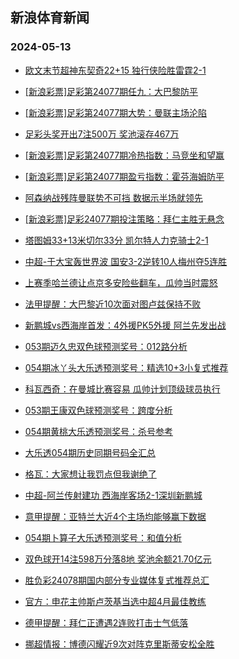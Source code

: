 ## 新浪体育新闻 
### 2024-05-13

+ [欧文末节超神东契奇22+15 独行侠险胜雷霆2-1](https://sports.sina.com.cn/basketball/nba/2024-05-12/doc-inauxiip6742351.shtml)

+ [[新浪彩票]足彩第24077期任九：大巴黎防平](https://sports.sina.com.cn/l/2024-05-12/doc-inauxprp3412641.shtml)

+ [[新浪彩票]足彩第24077期大势：曼联主场沦陷](https://sports.sina.com.cn/l/2024-05-12/doc-inauxprm6634020.shtml)

+ [足彩头奖开出7注500万 奖池滚存467万](https://sports.sina.com.cn/l/2024-05-12/doc-inauxprm6620537.shtml)

+ [[新浪彩票]足彩第24077期冷热指数：马竞坐和望赢](https://sports.sina.com.cn/l/2024-05-12/doc-inauxprp3398584.shtml)

+ [[新浪彩票]足彩第24077期盈亏指数：霍芬海姆防平](https://sports.sina.com.cn/l/2024-05-12/doc-inauxprm6637014.shtml)

+ [阿森纳战残阵曼联势不可挡 数据示半场就领先](https://sports.sina.com.cn/l/2024-05-12/doc-inauxprp3395144.shtml)

+ [[新浪彩票]足彩24077期投注策略：拜仁主胜无悬念](https://sports.sina.com.cn/l/2024-05-12/doc-inauxprm6636397.shtml)

+ [塔图姆33+13米切尔33分 凯尔特人力克骑士2-1](https://sports.sina.com.cn/basketball/nba/2024-05-12/doc-inauxtxi6521901.shtml)

+ [中超-于大宝轰世界波 国安3-2逆转10人梅州夺5连胜](https://sports.sina.com.cn/china/j/2024-05-12/doc-inauxprm6638588.shtml)

+ [上赛季哈兰德让点京多安险些翻车，瓜帅当时震怒](https://sports.sina.com.cn/g/2024-05-12/doc-inauwwtt6980804.shtml)

+ [法甲提醒：大巴黎近10次面对图卢兹保持不败](https://sports.sina.com.cn/l/2024-05-12/doc-inauxyff6404930.shtml)

+ [新鹏城vs西海岸首发：4外援PK5外援 阿兰先发出战](https://sports.sina.com.cn/china/j/2024-05-12/doc-inauyraz2855119.shtml)

+ [053期迈久忠双色球预测奖号：012路分析](https://sports.sina.com.cn/l/2024-05-12/doc-inauyepc6297121.shtml)

+ [054期冰丫头大乐透预测奖号：精选10+3小复式推荐](https://sports.sina.com.cn/l/2024-05-12/doc-inauyepc6300594.shtml)

+ [科瓦西奇：在曼城比赛容易 瓜帅计划顶级球员执行](https://sports.sina.com.cn/g/2024-05-12/doc-inauwwtt6981216.shtml)

+ [053期王康双色球预测奖号：跨度分析](https://sports.sina.com.cn/l/2024-05-12/doc-inauyepf3074189.shtml)

+ [054期黄桃大乐透预测奖号：杀号参考](https://sports.sina.com.cn/l/2024-05-12/doc-inauyepc6302055.shtml)

+ [大乐透054期历史同期号码全汇总](https://sports.sina.com.cn/l/2024-05-12/doc-inauyepf3084276.shtml)

+ [格瓦：大家想让我罚点但我谢绝了](https://sports.sina.com.cn/g/2024-05-12/doc-inauwwtt6980677.shtml)

+ [中超-阿兰传射建功 西海岸客场2-1深圳新鹏城](https://sports.sina.com.cn/china/j/2024-05-12/doc-inauyvkv5970220.shtml)

+ [意甲提醒：亚特兰大近4个主场均能够赢下数据](https://sports.sina.com.cn/l/2024-05-12/doc-inauxyff6404685.shtml)

+ [054期卜算子大乐透预测奖号：和值分析](https://sports.sina.com.cn/l/2024-05-12/doc-inauyepf3077856.shtml)

+ [双色球开14注598万分落8地 奖池余额21.70亿元](https://sports.sina.com.cn/l/2024-05-12/doc-inauyvkv5972361.shtml)

+ [胜负彩24078期国内部分专业媒体复式推荐总汇](https://sports.sina.com.cn/l/2024-05-12/doc-inauxtxi6525400.shtml)

+ [官方：申花主帅斯卢茨基当选中超4月最佳教练](https://sports.sina.com.cn/china/j/2024-05-12/doc-inauyraz2854179.shtml)

+ [德甲提醒：拜仁正遭遇2连败打击士气低落](https://sports.sina.com.cn/l/2024-05-12/doc-inauxyff6403073.shtml)

+ [挪超情报：博德闪耀近9次对阵克里斯蒂安松全胜](https://sports.sina.com.cn/l/2024-05-12/doc-inauxyff6407538.shtml)


